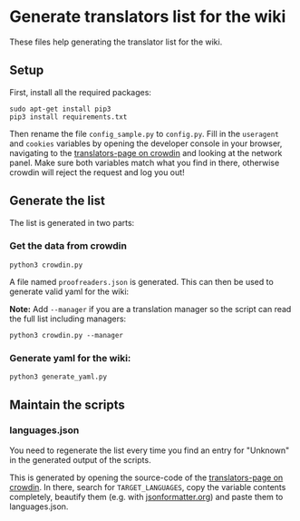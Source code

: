 # Generate translators list for the wiki

These files help generating the translator list for the wiki.

## Setup

First, install all the required packages:
```
sudo apt-get install pip3
pip3 install requirements.txt
```

Then rename the file `config_sample.py` to `config.py`.
Fill in the `useragent` and `cookies` variables by opening the developer console in your browser, navigating to the [translators-page on crowdin](http://translate.lineageos.org/project/lineageos/translators) and looking at the network panel. Make sure both variables match what you find in there, otherwise crowdin will reject the request and log you out!

## Generate the list

The list is generated in two parts:

### Get the data from crowdin
```
python3 crowdin.py
```

A file named `proofreaders.json` is generated. This can then be used to generate valid yaml for the wiki:

__Note:__ Add `--manager` if you are a translation manager so the script can read the full list including managers:
```
python3 crowdin.py --manager
```

### Generate yaml for the wiki:
```
python3 generate_yaml.py
```

## Maintain the scripts

### languages.json

You need to regenerate the list every time you find an entry for "Unknown" in the generated output of the scripts.

This is generated by opening the source-code of the [translators-page on crowdin](http://translate.lineageos.org/project/lineageos/translators). In there, search for `TARGET_LANGUAGES`, copy the variable contents completely, beautify them (e.g. with [jsonformatter.org](https://jsonformatter.org/)) and paste them to languages.json.